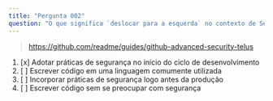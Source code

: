 ```yaml
---
title: "Pergunta 002"
question: "O que significa `deslocar para a esquerda` no contexto de Segurança?"
---
```


> https://github.com/readme/guides/github-advanced-security-telus
1. [x] Adotar práticas de segurança no início do ciclo de desenvolvimento
1. [ ] Escrever código em uma linguagem comumente utilizada
1. [ ] Incorporar práticas de segurança logo antes da produção
1. [ ] Escrever código sem se preocupar com segurança

